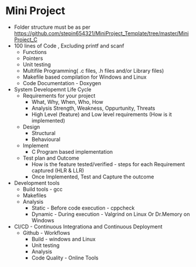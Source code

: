 # Mini Project
* Folder structure must be as per https://github.com/stepin654321/MiniProject_Template/tree/master/MiniProject_C
* 100 lines of Code , Excluding printf and scanf
    * Functions
    * Pointers
    * Unit testing
    * Multifile Programming( .c files, .h files and/or Library files)
    * Makefile based compilation for Windows and Linux
    * Code Documentation - Doxygen
* System Developemnt Life Cycle
   * Requirements for your project
      * What, Why, When, Who, How
      * Analysis Strength, Weakness, Oppurtunity, Threats
      * High Level (feature) and Low level requirements (How is it implemented)
   * Design
      * Structural
      * Behavioural
   * Implement
      * C Program based implementation
   * Test plan and Outcome
      * How is the feature tested/verified - steps for each Requirement captured (HLR & LLR)
      * Once Implemented, Test and Capture the outcome
* Development tools
   * Build tools - gcc
   * Makefiles
   * Analysis
      * Static - Before code execution - cppcheck
      * Dynamic - During execution - Valgrind on Linux Or Dr.Memory on Windows
* CI/CD - Continuous Integrationa and Continuous Deployment
   * Github - Workflows 
      * Build - windows and Linux
      * Unit testing
      * Analysis
      * Code Quality - Online Tools
